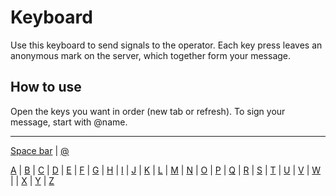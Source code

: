 # Keyboard

Use this keyboard to send signals to the operator. Each key press leaves an anonymous mark on the server, which together form your message.

## How to use

Open the keys you want in order (new tab or refresh). To sign your message, start with @name.


-----


[Space bar](https://the-art-collective.net/speak/space.png) | [@](https://the-art-collective.net/speak/at.png)

[A](https://the-art-collective.net/speak/a.png) | [B](https://the-art-collective.net/speak/b.png) | [C](https://the-art-collective.net/speak/c.png) | [D](https://the-art-collective.net/speak/d.png) | [E](https://the-art-collective.net/speak/e.png) | [F](https://the-art-collective.net/speak/f.png) | [G](https://the-art-collective.net/speak/g.png) | [H](https://the-art-collective.net/speak/h.png) | [I](https://the-art-collective.net/speak/i.png) | [J](https://the-art-collective.net/speak/j.png) | [K](https://the-art-collective.net/speak/k.png) | [L](https://the-art-collective.net/speak/l.png) | [M](https://the-art-collective.net/speak/m.png) | [N](https://the-art-collective.net/speak/n.png) | [O](https://the-art-collective.net/speak/o.png) | [P](https://the-art-collective.net/speak/p.png) |
[Q](https://the-art-collective.net/speak/q.png) | [R](https://the-art-collective.net/speak/r.png) | [S](https://the-art-collective.net/speak/s.png) | [T](https://the-art-collective.net/speak/t.png) | [U](https://the-art-collective.net/speak/u.png) | [V](https://the-art-collective.net/speak/v.png) | [W](https://the-art-collective.net/speak/w.png) | | [X](https://the-art-collective.net/speak/x.png) | [Y](https://the-art-collective.net/speak/y.png) | [Z](https://the-art-collective.net/speak/z.png)